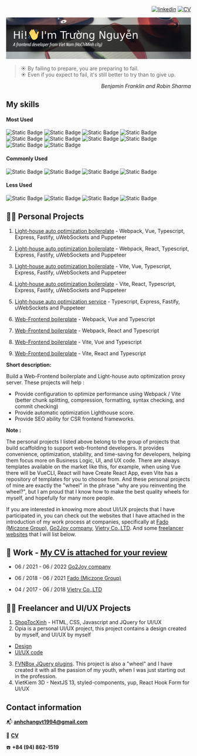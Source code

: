 <div align="right"><a href="https://www.linkedin.com/in/truong-nguyen-8780a523a"><img src="https://img.shields.io/badge/logo-linkedin-grey?style=for-the-badge&logo=linkedin&label=&labelColor=0066ff&color=grey" alt="linkedin" /></a> <a href="https://raw.githubusercontent.com/anhchangvt1994/anhchangvt1994/main/NguyenMinhTruong_Frontend_VueJS_ReactJS_NuxtJS_CV-07-2024.pdf"><img src="https://img.shields.io/badge/logo-cv-grey?style=for-the-badge&logo=googledrive&label=&labelColor=b9d1f9&color=grey" alt="CV" /></a></div>

[![MasterHead](./images/github-header_07.jpg "Frontend portfolio! HTML, CSS, Javascript, Vue, React, Nuxt and Next")](https://raw.githubusercontent.com/anhchangvt1994/anhchangvt1994/main/NguyenMinhTruong_Frontend_VueJS_ReactJS_NuxtJS_CV-2024.pdf)

> :sunny: By failing to prepare, you are preparing to fail.
> <br />
> :sunny: Even if you expect to fail, it's still better to try than to give up.
<div align="right"><i>Benjamin Franklin and Robin Sharma</i></div>

<!-- <h1 align="center"> <img src="https://github.com/0xAbdulKhalid/0xAbdulKhalid/raw/main/assets/mdImages/handshake.gif" width=50px> Nice to meet you</h1> -->

## My skills

#### Most Used
![Static Badge](https://img.shields.io/badge/logo-html-grey?style=for-the-badge&logo=html5&label=&labelColor=ffd6cc&color=grey) ![Static Badge](https://img.shields.io/badge/logo-css-grey?style=for-the-badge&logo=css3&label=&labelColor=66c2ff&color=grey) ![Static Badge](https://img.shields.io/badge/logo-javascript-grey?style=for-the-badge&logo=javascript&label=&labelColor=808000&color=grey) ![Static Badge](https://img.shields.io/badge/logo-sass-grey?style=for-the-badge&logo=sass&label=&labelColor=ffe6f7&color=grey) ![Static Badge](https://img.shields.io/badge/logo-tailwind-grey?style=for-the-badge&logo=tailwindcss&label=&labelColor=ccf5ff&color=grey) ![Static Badge](https://img.shields.io/badge/logo-vue-grey?style=for-the-badge&logo=vuedotjs&label=&labelColor=004d00&color=grey) ![Static Badge](https://img.shields.io/badge/logo-react-grey?style=for-the-badge&logo=react&label=&labelColor=e6ffff&color=grey) ![Static Badge](https://img.shields.io/badge/logo-jquery-grey?style=for-the-badge&logo=jquery&label=&labelColor=0099ff&color=grey) ![Static Badge](https://img.shields.io/badge/logo-webpack-grey?style=for-the-badge&logo=webpack&label=&labelColor=006680&color=grey) ![Static Badge](https://img.shields.io/badge/logo-vite-grey?style=for-the-badge&logo=vite&label=&labelColor=b3b3ff&color=grey)

#### Commonly Used
![Static Badge](https://img.shields.io/badge/logo-nuxt-grey?style=for-the-badge&logo=nuxtdotjs&label=&labelColor=ccffcc&color=grey) ![Static Badge](https://img.shields.io/badge/logo-next-grey?style=for-the-badge&logo=nextdotjs&label=&labelColor=001a00&color=grey) ![Static Badge](https://img.shields.io/badge/logo-typescript-grey?style=for-the-badge&logo=typescript&label=&labelColor=b3ccff&color=grey) ![Static Badge](https://img.shields.io/badge/logo-gulp-grey?style=for-the-badge&logo=gulp&label=&labelColor=ffd6cc&color=grey)

#### Less Used

![Static Badge](https://img.shields.io/badge/logo-express-grey?style=for-the-badge&logo=express&label=&labelColor=001a00&color=grey) ![Static Badge](https://img.shields.io/badge/logo-fastify-grey?style=for-the-badge&logo=fastify&label=&labelColor=001a00&color=grey) ![Static Badge](https://img.shields.io/badge/logo-uws-grey?style=for-the-badge&logo=&label=&labelColor=001a00&color=grey) ![Static Badge](https://img.shields.io/badge/logo-puppeteer-grey?style=for-the-badge&logo=puppeteer&label=&labelColor=ccfff2&color=grey)

## :technologist: Personal Projects

1. [Light-house auto optimization boilerplate](https://github.com/anhchangvt1994/webpack-project-template-vue__seo-web-scraping) - Webpack, Vue, Typescript, Express, Fastify, uWebSockets and Puppeteer
2. [Light-house auto optimization boilerplate](https://github.com/anhchangvt1994/webpack-project-template-react__seo-web-scraping) - Webpack, React, Typescript, Express, Fastify, uWebSockets and Puppeteer
3. [Light-house auto optimization boilerplate](https://github.com/anhchangvt1994/vite-project-template-vue__seo-web-scraping) - Vite, Vue, Typescript, Express, Fastify, uWebSockets and Puppeteer
4. [Light-house auto optimization boilerplate](https://github.com/anhchangvt1994/vite-project-template-react__seo-web-scraping) - Vite, React, Typescript, Express, Fastify, uWebSockets and Puppeteer
5. [Light-house auto optimization service](https://github.com/anhchangvt1994/web-scraping-seo-service) - Typescript, Express, Fastify, uWebSockets and Puppeteer

6. [Web-Frontend boilerplate](https://github.com/anhchangvt1994/webpack-project--template-vue-ts__vue-router) - Webpack, Vue and Typescript
7. [Web-Frontend boilerplate](https://github.com/anhchangvt1994/webpack-project--template-react-ts__react-router) - Webpack, React and Typescript
8. [Web-Frontend boilerplate](https://github.com/anhchangvt1994/vite-project--template-vue-ts__vue-router) - Vite, Vue and Typescript
9. [Web-Frontend boilerplate](https://github.com/anhchangvt1994/vite-project--template-react-ts__react-router) - Vite, React and Typescript

**Short description:**

Build a Web-Frontend boilerplate and Light-house auto optimization proxy server. These projects will help :
  - Provide configuration to optimize performance using Webpack / Vite (better chunk splitting, compression, formatting, syntax checking, and commit checking)
  - Provide automatic optimization Lighthouse score.
  - Provide SEO ability for CSR frontend frameworks.

**Note :**
<p>
The personal projects I listed above belong to the group of projects that build scaffolding to support web-frontend developers. It provides convenience, optimization, stability, and time-saving for developers, helping them focus more on Business  Logic, UI, and UX code. There are always templates available on the market like this, for example, when using Vue there will be VueCLI, React will have Create React App, even Vite has a repository of templates for you to choose from. And these personal projects of mine are exactly the "wheel" in the phrase "why are you reinventing the wheel?", but I am proud that I know how to make the best quality wheels for myself, and hopefully for many more people.

If you are interested in knowing more about UI/UX projects that I have participated in, you can check out the websites that I have attached in the introduction of my work process at companies, specifically at [Fado (Miczone Group)](https://fado.vn), [Go2Joy company](https://go2joy.vn), [Vietry Co.,LTD](https://vietry.com.vn). And some [freelancer websites](#technologist-freelancer-and-uiux-projects) that I will list below.
</p>

## :briefcase: Work - [My CV is attached for your review](https://raw.githubusercontent.com/anhchangvt1994/anhchangvt1994/main/NguyenMinhTruong_Frontend_VueJS_ReactJS_NuxtJS_CV-2024.pdf)

- 06 / 2021 - 06 / 2022 [Go2Joy company](https://go2joy.vn)

- 06 / 2018 - 06 / 2021 [Fado (Miczone Group)](https://fado.vn)

- 04 / 2017 - 06 / 2018 [Vietry Co.,LTD](https://vietry.com.vn)

## :technologist: Freelancer and UI/UX Projects

1. [ShopTocXinh](http://shoptocxinh.vn) - HTML, CSS, Javascript and JQuery for UI/UX
2. Opia is a personal UI/UX project, this project contains a design created by myself, and UI/UX by myself
  - [Design](https://github.com/anhchangvt1994/opiatheme)
  - [UI/UX code](https://github.com/anhchangvt1994/opia)
3. [FVNBox JQuery plugins](https://github.com/anhchangvt1994/fvnBox). This project is also a "wheel" and I have created it with all the passion of my youth, when I was just starting out in the profession.
4. VietKiem 3D - NextJS 13, styled-components, yup, React Hook Form for UI/UX

## Contact information

:mailbox_with_mail: **anhchangvt1994@gmail.com**

:page_facing_up: [**CV**](https://raw.githubusercontent.com/anhchangvt1994/anhchangvt1994/main/NguyenMinhTruong_Frontend_VueJS_ReactJS_NuxtJS_CV-2024.pdf)

:phone: **+84 (94) 862-1519**
